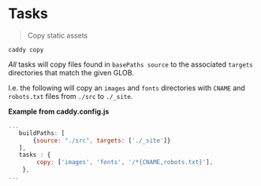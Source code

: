 # Tasks
> Copy static assets

`caddy copy`

*All* tasks will copy files found in `basePaths source` to the associated `targets` directories that match the given GLOB.

I.e. the following will copy an `images` and `fonts` directories with `CNAME` and `robots.txt` files from `./src` to `./_site`.

**Example from caddy.config.js**
```javascript
...
   buildPaths: [
       {source: "./src", targets: ['./_site']}
   ],
   tasks : {
        copy: ['images', 'fonts', '/*{CNAME,robots.txt}'],
    },
...
```
